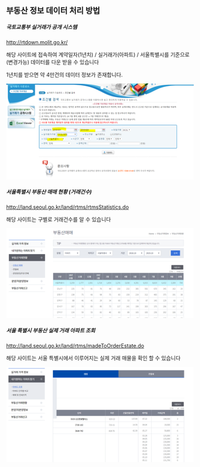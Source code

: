 ## 부동산 정보 데이터 처리 방법

##### 국토교통부 실거래가 공개 시스템

<http://rtdown.molit.go.kr/>

해당 사이트에 접속하여 계약일자(1년치) / 실거래가(아파트) / 서울특별시를 기준으로 (변경가능) 데이터를 다운 받을 수 있습니다

1년치를 받으면 약 4만건의 데이터 정보가 존재합니다.

![4](.\assets\4.PNG)



##### 서울특별시 부동산 매매 현황 (거래건수)

<http://land.seoul.go.kr/land/rtms/rtmsStatistics.do>

해당 사이트는 구별로 거래건수를 알 수 있습니다

![5](.\assets\5.PNG)



##### 서울 특별시 부동산 실제 거래 아파트 조회

<http://land.seoul.go.kr/land/rtms/madeToOrderEstate.do>

해당 사이트는 서울 특별시에서 이루어지는 실제 거래 매물을 확인 할 수 있습니다

![6](.\assets\6.PNG)